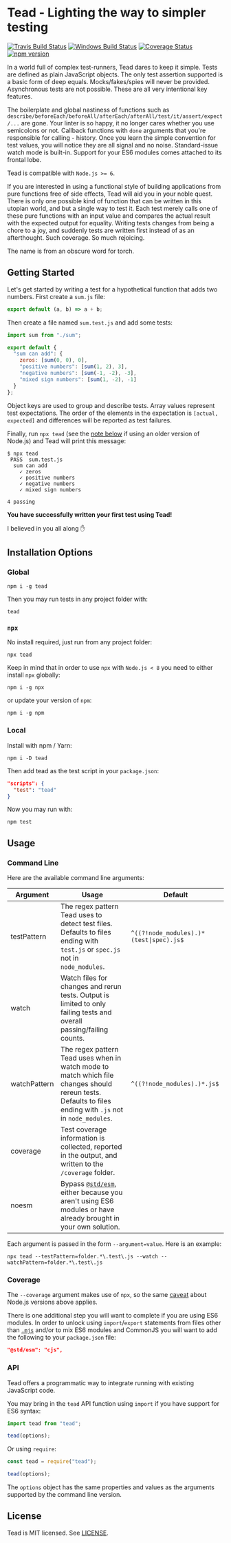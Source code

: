 # Tead - Lighting the way to simpler testing

[![Travis Build Status](https://travis-ci.org/teadjs/tead.svg?branch=master)](https://travis-ci.org/teadjs/tead) [![Windows Build Status](https://ci.appveyor.com/api/projects/status/github/okwolf/tead?svg=true)](https://ci.appveyor.com/project/okwolf/tead/branch/master) [![Coverage Status](https://coveralls.io/repos/github/teadjs/tead/badge.svg?branch=master)](https://coveralls.io/github/teadjs/tead?branch=master) [![npm version](https://img.shields.io/npm/v/tead.svg?style=flat)](https://www.npmjs.com/package/tead)

In a world full of complex test-runners, Tead dares to keep it simple. Tests are defined as plain JavaScript objects. The only test assertion supported is a basic form of deep equals. Mocks/fakes/spies will never be provided. Asynchronous tests are not possible. These are all very intentional key features.

The boilerplate and global nastiness of functions such as `describe/beforeEach/beforeAll/afterEach/afterAll/test/it/assert/expect/...` are gone. Your linter is so happy, it no longer cares whether you use semicolons or not. Callback functions with `done` arguments that you're responsible for calling - history. Once you learn the simple convention for test values, you will notice they are all signal and no noise. Standard-issue watch mode is built-in. Support for your ES6 modules comes attached to its frontal lobe.

Tead is compatible with `Node.js >= 6`.

If you are interested in using a functional style of building applications from pure functions free of side effects, Tead will aid you in your noble quest. There is only one possible kind of function that can be written in this utopian world, and but a single way to test it. Each test merely calls one of these pure functions with an input value and compares the actual result with the expected output for equality. Writing tests changes from being a chore to a joy, and suddenly tests are written first instead of as an afterthought. Such coverage. So much rejoicing.

The name is from an obscure word for torch.

## Getting Started

Let's get started by writing a test for a hypothetical function that adds two numbers. First create a `sum.js` file:

```js
export default (a, b) => a + b;
```

Then create a file named `sum.test.js` and add some tests:

```js
import sum from "./sum";

export default {
  "sum can add": {
    zeros: [sum(0, 0), 0],
    "positive numbers": [sum(1, 2), 3],
    "negative numbers": [sum(-1, -2), -3],
    "mixed sign numbers": [sum(1, -2), -1]
  }
};
```

Object keys are used to group and describe tests. Array values represent test expectations. The order of the elements in the expectation is `[actual, expected]` and differences will be reported as test failures.

Finally, run `npx tead` (see the [note below](#npx) if using an older version of Node.js) and Tead will print this message:

```console
$ npx tead
 PASS  sum.test.js
  sum can add
    ✓ zeros
    ✓ positive numbers
    ✓ negative numbers
    ✓ mixed sign numbers

4 passing
```

**You have successfully written your first test using Tead!**

I believed in you all along ✋

## Installation Options

### Global

```console
npm i -g tead
```

Then you may run tests in any project folder with:

```console
tead
```

### `npx`

No install required, just run from any project folder:

```console
npx tead
```

Keep in mind that in order to use `npx` with `Node.js < 8` you need to either install `npx` globally:

```console
npm i -g npx
```

or update your version of `npm`:

```console
npm i -g npm
```

### Local

Install with npm / Yarn:

```console
npm i -D tead
```

Then add tead as the test script in your `package.json`:

```json
"scripts": {
  "test": "tead"
}
```

Now you may run with:

```console
npm test
```

## Usage

### Command Line

Here are the available command line arguments:

| Argument     | Usage                                                                                                                                                         | Default                                                 |
|--------------|---------------------------------------------------------------------------------------------------------------------------------------------------------------|---------------------------------------------------------|
| testPattern  | The regex pattern Tead uses to detect test files. Defaults to files ending with `test.js` or `spec.js` not in `node_modules`.                                 | <code>^((?!node_modules).)*(test&#124;spec)\.js$</code> |
| watch        | Watch files for changes and rerun tests. Output is limited to only failing tests and overall passing/failing counts.                                          |                                                         |
| watchPattern | The regex pattern Tead uses when in watch mode to match which file changes should rereun tests. Defaults to files ending with `.js` not in `node_modules`.    | <code>^((?!node_modules).)*\.js$</code>                 |
| coverage     | Test coverage information is collected, reported in the output, and written to the `/coverage` folder.                                                        |                                                         |
| noesm        | Bypass [`@std/esm`](https://github.com/standard-things/esm#stdesm), either because you aren't using ES6 modules or have already brought in your own solution. |                                                         |

Each argument is passed in the form `--argument=value`. Here is an example:

```console
npx tead --testPattern=folder.*\.test\.js --watch --watchPattern=folder.*\.test\.js
```

### Coverage

The `--coverage` argument makes use of `npx`, so the same [caveat](#npx) about Node.js versions above applies.

There is one additional step you will want to complete if you are using ES6 modules. In order to unlock using `import`/`export` statements from files other than [`.mjs`](https://github.com/nodejs/node-eps/blob/master/002-es-modules.md#32-determining-if-source-is-an-es-module) and/or to mix ES6 modules and CommonJS you will want to add the following to your `package.json` file:

```json
"@std/esm": "cjs",
```

### API

Tead offers a programmatic way to integrate running with existing JavaScript code.

You may bring in the `tead` API function using `import` if you have support for ES6 syntax:

```js
import tead from "tead";

tead(options);
```

Or using `require`:

```js
const tead = require("tead");

tead(options);
```

The `options` object has the same properties and values as the arguments supported by the command line version.

## License

Tead is MIT licensed. See [LICENSE](LICENSE.md).
